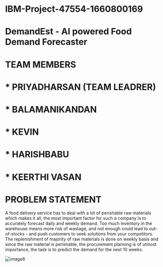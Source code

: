 # IBM-Project-47554-1660800169
# DemandEst - AI powered Food Demand Forecaster
# TEAM MEMBERS
# * PRIYADHARSAN (TEAM LEADRER)
# * BALAMANIKANDAN
# * KEVIN
# * HARISHBABU
# * KEERTHI VASAN

# PROBLEM STATEMENT
A food delivery service has to deal with a lot of perishable raw materials which makes it all, the most important factor for such a company is to accurately forecast daily and weekly demand. Too much inventory in the warehouse means more risk of wastage, and not enough could lead to out-of-stocks - and push customers to seek solutions from your competitors. The replenishment of majority of raw materials is done on weekly basis and since the raw material is perishable, the procurement planning is of utmost importance, the task is to predict the demand for the next 10 weeks.


![image6](https://user-images.githubusercontent.com/114640848/200781563-fc2fe3db-3ac6-4254-980e-3c50739363ec.png)
